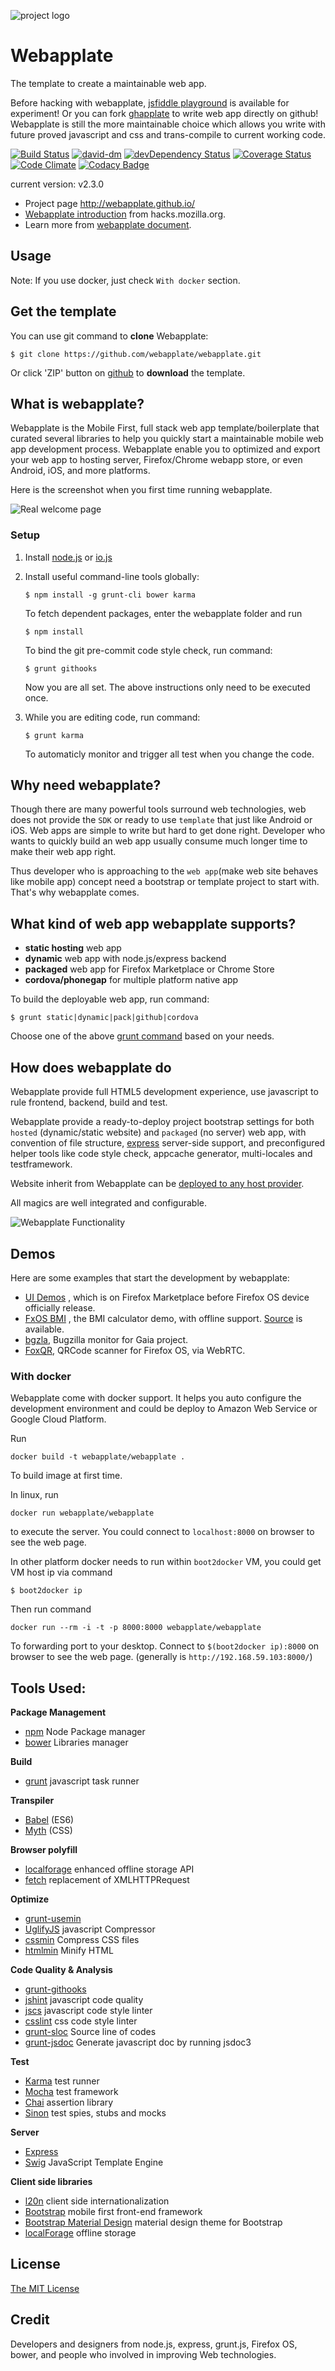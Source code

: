 ![project logo](https://raw.github.com/webapplate/webapplate/master/public/style/icons/icon128.png) 

# Webapplate 

The template to create a maintainable web app.

Before hacking with webapplate, [jsfiddle playground](http://jsfiddle.net/gasolin/sxjja37j/) is available for experiment! Or you can fork [ghapplate](https://github.com/webapplate/ghapplate) to write web app directly on github! Webapplate is still the more maintainable choice which allows you write with future proved javascript and css and trans-compile to current working code.

[![Build Status](https://travis-ci.org/webapplate/webapplate.png)](https://travis-ci.org/webapplate/webapplate) [![david-dm](https://david-dm.org/webapplate/webapplate.png)](https://david-dm.org/webapplate/webapplate) [![devDependency Status](https://david-dm.org/webapplate/webapplate/dev-status.svg)](https://david-dm.org/webapplate/webapplate#info=devDependencies) [![Coverage Status](https://coveralls.io/repos/webapplate/webapplate/badge.png?branch=master)](https://coveralls.io/r/webapplate/webapplate?branch=master) [![Code Climate](https://codeclimate.com/github/webapplate/webapplate.png)](https://codeclimate.com/github/webapplate/webapplate) [![Codacy Badge](https://www.codacy.com/project/badge/b0dbc808c4fb83b26706fb376ceea678)](https://www.codacy.com/public/gasolin_1667/webapplate)

current version: v2.3.0

* Project page http://webapplate.github.io/
* [Webapplate introduction](https://hacks.mozilla.org/2014/09/webapplate-maintainable-web-app-template-for-firefox-os-and-chrome-apps/) from hacks.mozilla.org.
* Learn more from [webapplate document](https://github.com/webapplate/webapplate/wiki).

## Usage

Note: If you use docker, just check `With docker` section.

## Get the template

You can use git command to **clone** Webapplate:

```
$ git clone https://github.com/webapplate/webapplate.git
```

Or click 'ZIP' button on [github](https://github.com/webapplate/webapplate) to **download** the template.

## What is webapplate?

Webapplate is the Mobile First, full stack web app template/boilerplate that curated several libraries to help you quickly start a maintainable mobile web app development process. Webapplate enable you to optimized and export your web app to hosting server, Firefox/Chrome webapp store, or even Android, iOS, and more platforms.

Here is the screenshot when you first time running webapplate.

![Real welcome page](http://i.imgur.com/8AGwXCG.png)

### Setup

1. Install [node.js](http://www.nodejs.org) or [io.js](https://iojs.org/en/index.html)

2. Install useful command-line tools globally:

    ```
    $ npm install -g grunt-cli bower karma
    ```

   To fetch dependent packages, enter the webapplate folder and run

    ```
    $ npm install
    ```

   To bind the git pre-commit code style check, run command:

    ```
    $ grunt githooks
    ```
    
   Now you are all set. The above instructions only need to be executed once.

3. While you are editing code, run command:

    ```
    $ grunt karma
    ```

   To automaticly monitor and trigger all test when you change the code.

## Why need webapplate?

Though there are many powerful tools surround web technologies, web does not provide the `SDK` or ready to use `template` that just like Android or iOS. Web apps are simple to write but hard to get done right. Developer who wants to quickly build an web app usually consume much longer time to make their web app right.

Thus developer who is approaching to the `web app`(make web site behaves like mobile app) concept need a bootstrap or template project to start with. That's why webapplate comes.

## What kind of web app webapplate supports?

* **static hosting** web app
* **dynamic** web app with node.js/express backend 
* **packaged** web app for Firefox Marketplace or Chrome Store
* **cordova/phonegap** for multiple platform native app

To build the deployable web app, run command:

  ```
  $ grunt static|dynamic|pack|github|cordova
  ```
  
   Choose one of the above [grunt command](https://github.com/webapplate/webapplate/blob/master/Gruntfile.js) based on your needs.

## How does webapplate do

Webapplate provide full HTML5 development experience, use javascript to rule frontend, backend, build and test.

Webapplate provide a ready-to-deploy project bootstrap settings for both `hosted` (dynamic/static website) and `packaged` (no server) web app, with convention of file structure, [express](http://expressjs.com/) server-side support, and preconfigured helper tools like code style check, appcache generator, multi-locales and testframework.

Website inherit from Webapplate can be [deployed to any host provider](https://github.com/webapplate/webapplate/wiki/Deployment).

All magics are well integrated and configurable.

![Webapplate Functionality](http://i.imgur.com/r069BsG.png)

## Demos

Here are some examples that start the development by webapplate:

* [UI Demos](https://marketplace.firefox.com/app/ui-demos/) , which is on Firefox Marketplace before Firefox OS device officially release.
* [FxOS BMI](http://gasolin.github.io/fxosbmi/public/index.html) , the BMI calculator demo, with offline support. [Source](https://github.com/gasolin/fxosbmi) is available.
* [bgzla](http://gasolin.github.io/bgzla/), Bugzilla monitor for Gaia project.
* [FoxQR](https://marketplace.firefox.com/app/qrcode-1/), QRCode scanner for Firefox OS, via WebRTC.

### With docker

Webapplate come with docker support. It helps you auto configure the development environment and could be deploy to Amazon Web Service or Google Cloud Platform.

Run

```
docker build -t webapplate/webapplate .
```

To build image at first time.

In linux, run

```
docker run webapplate/webapplate
```

to execute the server. You could connect to `localhost:8000` on browser to see the web page.

In other platform docker needs to run within `boot2docker` VM, you could get VM host ip via command

```
$ boot2docker ip
```

Then run command

```
docker run --rm -i -t -p 8000:8000 webapplate/webapplate
```

To forwarding port to your desktop. Connect to `$(boot2docker ip):8000` on browser to see the web page.
(generally is `http://192.168.59.103:8000/`)

## Tools Used:

__Package Management__
- [npm](https://www.npmjs.com/) Node Package manager
- [bower](http://bower.io/) Libraries manager

__Build__
- [grunt](http://gruntjs.com/) javascript task runner

__Transpiler__
- [Babel](https://babeljs.io) (ES6)
- [Myth](http://myth.io) (CSS)

__Browser polyfill__
- [localforage](https://github.com/mozilla/localForage) enhanced offline storage API
- [fetch](https://github.com/github/fetch) replacement of XMLHTTPRequest

__Optimize__
- [grunt-usemin](https://github.com/yeoman/grunt-usemin)
- [UglifyJS](https://github.com/mishoo/UglifyJS) javascript Compressor
- [cssmin](https://github.com/gruntjs/grunt-contrib-cssmin) Compress CSS files
- [htmlmin](https://github.com/gruntjs/grunt-contrib-htmlmin)  Minify HTML

__Code Quality & Analysis__
- [grunt-githooks](https://github.com/wecodemore/grunt-githooks)
- [jshint](http://jshint.com/) javascript code quality
- [jscs](http://jscs.info/) javascript code style linter
- [csslint](https://github.com/CSSLint/csslint) css code style linter
- [grunt-sloc](https://github.com/rhiokim/grunt-sloc) Source line of codes
- [grunt-jsdoc](https://github.com/krampstudio/grunt-jsdoc) Generate javascript doc by running jsdoc3

__Test__
- [Karma](http://karma-runner.github.io) test runner
- [Mocha](http://mochajs.org/) test framework
- [Chai](http://chaijs.com/) assertion library
- [Sinon](http://sinonjs.org/) test spies, stubs and mocks

__Server__
- [Express](http://expressjs.com/)
- [Swig](http://paularmstrong.github.io/swig/) JavaScript Template Engine

__Client side libraries__
- [l20n](http://l20n.org/) client side internationalization
- [Bootstrap](http://getbootstrap.com) mobile first front-end framework
- [Bootstrap Material Design](https://github.com/FezVrasta/bootstrap-material-design) material design theme for Bootstrap
- [localForage](https://github.com/mozilla/localForage) offline storage

## License

[The MIT License](http://opensource.org/licenses/MIT)

## Credit

Developers and designers from node.js, express, grunt.js, Firefox OS, bower, and people who involved in improving Web technologies.
